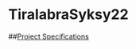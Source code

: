 # TiralabraSyksy22

##[Project Specifications](https://github.com/stenbra/TiralabraSyksy22/blob/main/Documentation/Project%20Specification.pdf)
